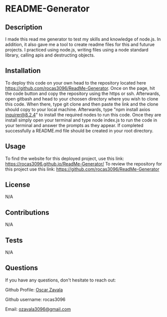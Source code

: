 # README-Generator
                    
## Description
I made this read me generator to test my skills and knowledge of node.js. In addition, it also gave me a tool to create readme files for this and futurue projects. I practiced using node.js, writing files using a node standard library, calling apis and destructing objects.

## Installation
To deploy this code on your own head to the repository located here https://github.com/rocas3096/ReadMe-Generator. Once on the page, hit the code button and copy the repository using the https or ssh. Afterwards, open gitbash and head to your choosen directory where you wish to clone this code. When there, type git clone and then paste the link and the clone should copy to your local machine. Afterwards, type "npm install axios inquirer@8.2.4" to install the required nodes to run this code. Once they are install simply open your terminal and type node index.js to run the code in your terminal and answer the prompts as they appear. If completed successfully a README.md file should be created in your root directory.
                    
## Usage
To find the website for this deployed project, use this link: https://rocas3096.github.io/ReadMe-Generator/ 
To review the repository for this project use this link: https://github.com/rocas3096/ReadMe-Generator
                    
## License
N/A  
                    
## Contributions
N/A
                    
## Tests
N/A
                    
## Questions
If you have any questions, don't hesitate to reach out:

Github Profile: [Oscar Zavala](https://github.com/rocas3096) 

Github username: rocas3096

Email: ozavala3096@gmail.com
                    
